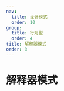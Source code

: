 ```yaml
---
nav:
  title: 设计模式
  order: 10
group:
  title: 行为型
  order: 4
title: 解释器模式
order: 3
---
```


# 解释器模式
